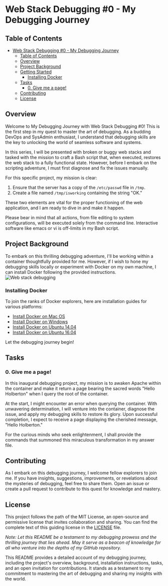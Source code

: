 # Web Stack Debugging #0 - My Debugging Journey

## Table of Contents
- [Web Stack Debugging #0 - My Debugging Journey](#web-stack-debugging-0---my-debugging-journey)
  - [Table of Contents](#table-of-contents)
  - [Overview](#overview)
  - [Project Background](#project-background)
  - [Getting Started](#getting-started)
    - [Installing Docker](#installing-docker)
  - [Tasks](#tasks)
    - [0. Give me a page!](#0-give-me-a-page)
  - [Contributing](#contributing)
  - [License](#license)

## Overview

Welcome to My Debugging Journey with Web Stack Debugging #0! This is the first step in my quest to master the art of debugging. As a budding DevOps and SysAdmin enthusiast, I understand that debugging skills are the key to unlocking the world of seamless software and systems.

In this series, I will be presented with broken or buggy web stacks and tasked with the mission to craft a Bash script that, when executed, restores the web stack to a fully functional state. However, before I embark on the scripting adventure, I must first diagnose and fix the issues manually.

For this specific project, my mission is clear:

1. Ensure that the server has a copy of the `/etc/passwd` file in `/tmp`.
2. Create a file named `/tmp/isworking` containing the string "OK."

These two elements are vital for the proper functioning of the web application, and I am ready to dive in and make it happen.

Please bear in mind that all actions, from file editing to system configurations, will be executed solely from the command line. Interactive software like emacs or vi is off-limits in my Bash script.

## Project Background

To embark on this thrilling debugging adventure, I'll be working within a container thoughtfully provided for me. However, if I wish to hone my debugging skills locally or experiment with Docker on my own machine, I can install Docker following the provided instructions.
![Web stack debugging](https://s3.amazonaws.com/intranet-projects-files/holbertonschool-sysadmin_devops/265/uWLzjc8.jpg)
### Installing Docker

To join the ranks of Docker explorers, here are installation guides for various platforms:

- [Install Docker on Mac OS](https://docs.docker.com/desktop/install/mac-install/)
- [Install Docker on Windows](https://docs.docker.com/desktop/install/windows-install/)
- [Install Docker on Ubuntu 14.04](https://docs.docker.com/engine/install/ubuntu1404/)
- [Install Docker on Ubuntu 16.04](https://docs.docker.com/engine/install/ubuntu1604/)

Let the debugging journey begin!

## Tasks

### 0. Give me a page!

In this inaugural debugging project, my mission is to awaken Apache within the container and make it return a page bearing the sacred words "Hello Holberton" when I query the root of the container.

At the start, I might encounter an error when querying the container. With unwavering determination, I will venture into the container, diagnose the issue, and apply my debugging skills to restore its glory. Upon successful completion, I expect to receive a page displaying the cherished message, "Hello Holberton."

For the curious minds who seek enlightenment, I shall provide the commands that summoned this miraculous transformation in my answer file.

## Contributing

As I embark on this debugging journey, I welcome fellow explorers to join me. If you have insights, suggestions, improvements, or revelations about the mysteries of debugging, feel free to share them. Open an issue or create a pull request to contribute to this quest for knowledge and mastery.

## License

This project follows the path of the MIT License, an open-source and permissive license that invites collaboration and sharing. You can find the complete text of this guiding license in the [LICENSE](LICENSE) file.

*Note: Let this README be a testament to my debugging prowess and the thrilling journey that lies ahead. May it serve as a beacon of knowledge for all who venture into the depths of my GitHub repository.*

This README provides a detailed account of my debugging journey, including the project's overview, background, installation instructions, tasks, and an open invitation for contributions. It stands as a testament to my commitment to mastering the art of debugging and sharing my insights with the world.
